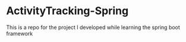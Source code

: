# ActivityTracking-Spring
This is a repo for the project I developed while learning the spring boot framework
